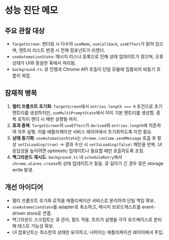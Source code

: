 # 성능 진단 메모

## 주요 관찰 대상

- `TargetScreen`: 렌더링 시 다수의 `useMemo`, `useCallback`, `useEffect`가 얽혀 있으며, 엔트리 리스트 변경 시 전체 컴포넌트가 리렌더.
- `useAutomationState`: 메시지 리스너 등록으로 인해 상태 업데이트가 잦으며, 오류 상태가 UI와 동일한 훅에서 처리됨.
- `background.ts`: 큐 진행과 Chrome API 호출이 단일 모듈에 집중되어 비동기 흐름이 복잡.

## 잠재적 병목

1. **멀티 프롬프트 초기화**: `TargetScreen`에서 `entries.length === 0` 조건으로 초기 엔트리를 생성하지만, `useMultiPromptState`에서 이미 기본 엔트리를 생성함. 중복 로직이 렌더 시 매번 실행될 여지.
2. **효과 중복**: `TargetScreen`의 `useEffect`가 `derived`와 `entries.length`에 의존하여 자주 실행. 이를 애플리케이션 서비스 레이어에서 초기화하도록 이전 필요.
3. **상태 동기화**: `useAutomationState`는 `chrome.runtime.sendMessage` 호출 후 항상 `setIsLoading(true)` -> 결과 수신 시 `setIsLoading(false)` 패턴을 반복. UI 응답성을 높이려면 optimistic 업데이트나 필요할 때만 호출하도록 조정.
4. **백그라운드 재시도**: `background.ts` 내 `scheduleRetry`에서 `chrome.alarms.create`와 상태 업데이트가 잦음. 큐 길이가 긴 경우 잦은 storage write 발생.

## 개선 아이디어

- 멀티 프롬프트 초기화 로직을 애플리케이션 서비스로 분리하여 단일 책임 확보.
- `useAutomationState`를 adapter로 축소하고, 메시지 브로드캐스트를 event-driven store로 연결.
- 백그라운드 스크립트는 큐 관리, 필드 적용, 트리거 실행을 각각 유즈케이스로 분리해 테스트 가능성 확보.
- UI 컴포넌트는 최소한의 상태만 유지하고, 나머지는 애플리케이션 레이어에서 주입.

